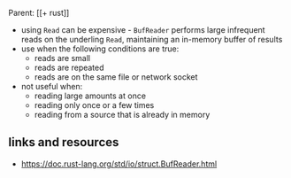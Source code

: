 Parent: [[+ rust]]

- using `Read` can be expensive - `BufReader` performs large infrequent reads on
    the underling `Read`, maintaining an in-memory buffer of results
- use when the following conditions are true:
    * reads are small
    * reads are repeated
    * reads are on the same file or network socket
- not useful when:
    * reading large amounts at once
    * reading only once or a few times
    * reading from a source that is already in memory

## links and resources

- https://doc.rust-lang.org/std/io/struct.BufReader.html
